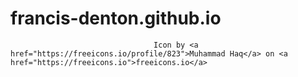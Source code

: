 # francis-denton.github.io

                                    Icon by <a href="https://freeicons.io/profile/823">Muhammad Haq</a> on <a href="https://freeicons.io">freeicons.io</a>
                                